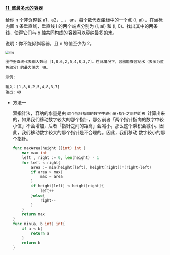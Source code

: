 #### [11. 盛最多水的容器](https://leetcode-cn.com/problems/container-with-most-water/)

给你 n 个非负整数 a1，a2，...，an，每个数代表坐标中的一个点 (i, ai) 。在坐标内画 n 条垂直线，垂直线 i 的两个端点分别为 (i, ai) 和 (i, 0)。找出其中的两条线，使得它们与 x 轴共同构成的容器可以容纳最多的水。

说明：你不能倾斜容器，且 n 的值至少为 2。

<img src="https://aliyun-lc-upload.oss-cn-hangzhou.aliyuncs.com/aliyun-lc-upload/uploads/2018/07/25/question_11.jpg" alt="img" style="zoom:67%;" />

```
图中垂直线代表输入数组 [1,8,6,2,5,4,8,3,7]。在此情况下，容器能够容纳水（表示为蓝色部分）的最大值为 49。
```

```
示例：

输入：[1,8,6,2,5,4,8,3,7]
输出：49
```



- 方法一

  双指针法，容纳的水量是由 `两个指针指向的数字中较小值∗指针之间的距离 `计算出来的，如果我们移动数字较大的那个指针，那么前者「两个指针指向的数字中较小值」不会增加，后者「指针之间的距离」会减小，那么这个乘积会减小。因此，我们移动数字较大的那个指针是不合理的。因此，我们移动 数字较小的那个指针。

  ```go
  func maxArea(height []int) int {
      var max int 
      left , right := 0, len(height) - 1
      for left < right{
          area := min(height[left], height[right])*(right-left)
          if area > max{
              max = area
          }
          if height[left] < height[right]{
              left++
          }else{
              right--
          }
      }
      return max
  }
  func min(a, b int) int{
      if a < b{
          return a
      }
      return b
  }
  ```

  

